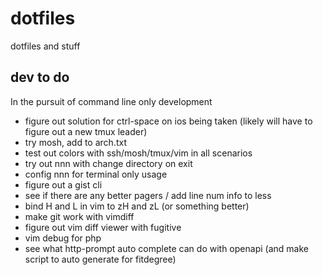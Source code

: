# dotfiles

dotfiles and stuff

## dev to do

In the pursuit of command line only development

* figure out solution for ctrl-space on ios being taken (likely will have to figure out a new tmux leader)
* try mosh, add to arch.txt
* test out colors with ssh/mosh/tmux/vim in all scenarios
* try out nnn with change directory on exit
* config nnn for terminal only usage
* figure out a gist cli
* see if there are any better pagers / add line num info to less
* bind H and L in vim to zH and zL (or something better)
* make git work with vimdiff
* figure out vim diff viewer with fugitive
* vim debug for php
* see what http-prompt auto complete can do with openapi (and make script to auto generate for fitdegree)
